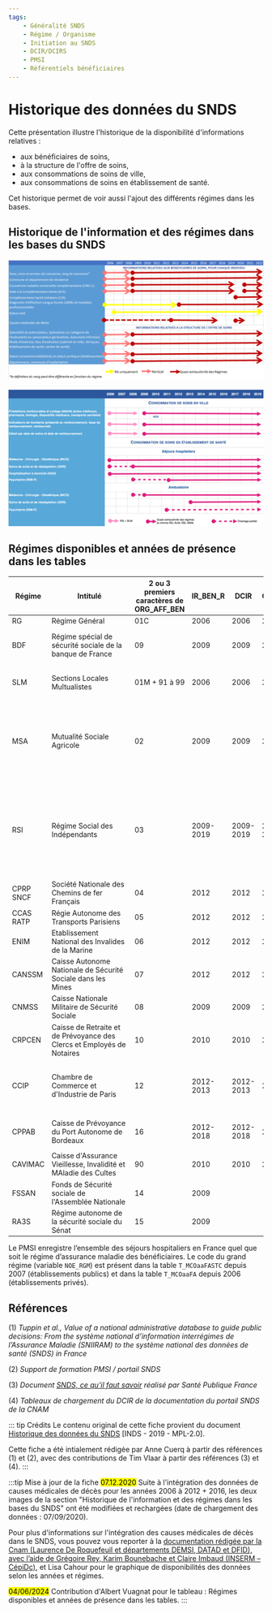 ```yaml
---
tags:
    - Généralité SNDS
    - Régime / Organisme
    - Initiation au SNDS
    - DCIR/DCIRS
    - PMSI
    - Référentiels bénéficiaires
---
```


# Historique des données du SNDS
<!-- SPDX-License-Identifier: MPL-2.0 -->

<TagLinks />

Cette présentation illustre l'historique de la disponibilité d'informations relatives :
- aux bénéficiaires de soins,
- à la structure de l'offre de soins,
- aux consommations de soins de ville,
- aux consommations de soins en établissement de santé.

Cet historique permet de voir aussi l'ajout des différents régimes dans les bases.

## Historique de l'information et des régimes dans les bases du SNDS
![Historique données SNDS - P1](/files/Sante_publique_France/2022-11-22_historique_SNDS_MPL-2.0.png)

![Historique données SNDS - P2](/files/INDS/historique_donnees/Diapo2_MAJ2020novembre.png)

## Régimes disponibles et années de présence dans les tables

| Régime | <div style="width:150px">Intitulé</div> | 2 ou 3 premiers caractères de ORG_AFF_BEN | IR_BEN_R | DCIR | CONSOPAT | <div style="width:290px">Commentaires</div> |
| ------ | ------ | ------ | ------ | ------ | ------ | ------ |
| RG | Régime Général | 01C | 2006 |2006 | 2006 | |
| BDF | Régime spécial de sécurité sociale de la banque de France  |  09 | 2009 | 2009 | 2009 | Les bénéficiaires sont gérés par le Régime Général (01) et identifiables via les codes petit régimes RGM_COM 114, 144, 154, 244, 374, 534. |
| SLM | Sections Locales Multualistes | 01M + 91 à 99 | 2006 | 2006 | 2006 | Le régime CAMIEG (Gaz et Electricité) est rattaché aux SLM depuis juillet 2008 mais codé en « CAMIEG » dans la variable REGIME de CONSOPAT. |
| MSA | Mutualité Sociale Agricole | 02 | 2009 | 2009 | 2009 | Depuis juillet 2014, la MSA inclut les données de l'organisme APRIA-AMEXA, soit l’ensemble des données du régime agricole. Entre janvier 2012 et juillet 2014, les personnes relevant d’APRIA-AMEXA sont identifiables par la requête RGM_GRG_COD=2 et FLX_EMT_TYP=21. Avant 2012, les données d’APRIA-AMEXA n'ont pas été alimentées dans le SNDS.  |
| RSI | Régime Social des Indépendants | 03 | 2009-2019 | 2009-2019 | 2009-2019 | A compter du 1er janvier 2019, les nouveaux travailleurs indépendants  sont gérés par le Régime Général (01) et identifiables via les codes petits régimes RGM_COD=(103, 105, 106, 107, 360, 390, 660). Les anciens travailleurs indépendants restent avec le code grand régime RGM_GRG_COD=03 toute l’année 2019.À compter de 2019, les remboursements des travailleurs indépendants sont identifiés par PRS_FAC_TOP=1. |
| CPRP SNCF | Société Nationale des Chemins de fer Français | 04 | 2012 | 2012 | 2015 |  |
| CCAS RATP | Régie Autonome des Transports Parisiens | 05 | 2012 | 2012 | 2015 |  |
| ENIM | Etablissement National des Invalides de la Marine | 06 | 2012 | 2012 | 2015 |  |
| CANSSM | Caisse Autonome Nationale de Sécurité Sociale dans les Mines | 07 | 2012 | 2012 | 2015 |  |
| CNMSS | Caisse Nationale Militaire de Sécurité Sociale | 08 | 2009 | 2009 | 2009 |  |
| CRPCEN | Caisse de Retraite et de Prévoyance des Clercs et Employés de Notaires  | 10 | 2010 | 2010 | 2010 | Données disponibles à partir de août 2009 |
| CCIP | Chambre de Commerce et d'Industrie de Paris | 12 | 2012-2013 | 2012-2013 | 2012 | Depuis janvier 2013, le régime CCIP n’existe plus et ses bénéficiaires sont gérés par le régime général. Pour isoler les bénéficiaires anciennement rattaché au CCIP : RGM_GRG_COD=1 et RGM_COD=(119, 129, 159, 188, 209, 539). |
| CPPAB | Caisse de Prévoyance du Port Autonome de Bordeaux | 16 | 2012-2018 | 2012-2018 | 2012 | Depuis janvier 2018, les bénéficiaires du CCPAB sont intégrés à la CPAM de Bordeaux et ne sont plus identifiables dans le DCIR. |
| CAVIMAC |  Caisse d'Assurance Vieillesse, Invalidité et MAladie des Cultes | 90 | 2010 | 2010 | 2010 | Données disponibles à partir de août 2009 |
|  FSSAN |  Fonds de Sécurité sociale de l'Assemblée Nationale | 14  | 2009 |  |  |  |
|  RA3S | Régime autonome de la sécurité sociale du Sénat | 15  | 2009 |  |  |  |


Le PMSI enregistre l’ensemble des séjours hospitaliers en France quel que soit le régime d’assurance maladie des bénéficiaires. Le code du grand régime (variable `NOE_RGM`) est présent dans la table `T_MCOaaFASTC` depuis 2007 (établissements publics) et dans la table `T_MCOaaFA` depuis 2006 (établissements privés).


## Références

(1) *Tuppin et al., Value of a national administrative database to guide public decisions: From the système national d’information interrégimes de l’Assurance Maladie (SNIIRAM) to the système national des données de santé (SNDS) in France*  

(2) *Support de formation PMSI / portail SNDS*

(3) *Document [SNDS, ce qu'il faut savoir](../formation_snds/Sante_publique_France.md) réalisé par Santé Publique France*

(4) *Tableaux de chargement du DCIR de la documentation du portail SNDS de la CNAM*

::: tip Crédits
Le contenu original de cette fiche provient du document [Historique des données du SNDS](/files/INDS/historique_donnees/2019_INDS_Historique-des-données-SNDS_MPL-2.0.pptx) [INDS - 2019 - MPL-2.0].

Cette fiche a été intialement rédigée par Anne Cuerq à partir des références (1) et (2), avec des contributions de Tim Vlaar à partir des références (3) et (4).
:::

:::tip Mise à jour de la fiche 
<mark>07.12.2020</mark>
Suite à l'intégration des données de causes médicales de décès pour les années 2006 à 2012 + 2016, les deux images de la section "Historique de l'information et des régimes dans les bases du SNDS" ont été modifiées et rechargées (date de chargement des données : 07/09/2020).

Pour plus d'informations sur l'intégration des causes médicales de décès dans le SNDS, vous pouvez vous reporter à la [documentation rédigée par la Cnam (Laurence De Roquefeuil et départements DEMSI, DATAD et DFID), avec l’aide de Grégoire Rey, Karim Bounebache et Claire Imbaud (INSERM – CépiDc)](../formation_snds/documents_cnam/guide_cepidc/Avant_propos.md), et Lisa Cahour pour le graphique de disponibilités des données selon les années et régimes.

<mark>04/06/2024</mark>
Contribution d'Albert Vuagnat pour le tableau : Régimes disponibles et années de présence dans les tables.
:::
